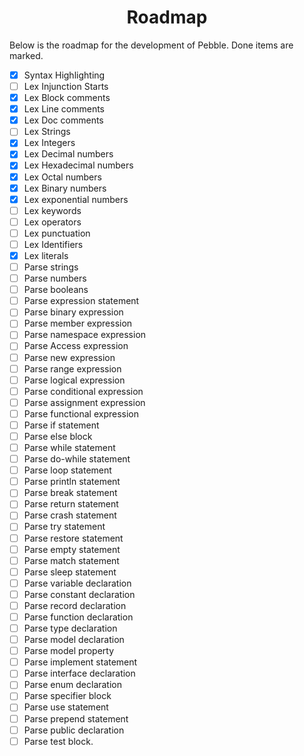<h1 align=center>Roadmap</h1>
Below is the roadmap for the development of Pebble. Done items are marked.

-  [x] Syntax Highlighting
-  [ ] Lex Injunction Starts
-  [x] Lex Block comments
-  [x] Lex Line comments
-  [x] Lex Doc comments
-  [ ] Lex Strings
-  [x] Lex Integers
-  [x] Lex Decimal numbers
-  [x] Lex Hexadecimal numbers
-  [x] Lex Octal numbers
-  [x] Lex Binary numbers
-  [x] Lex exponential numbers
-  [ ] Lex keywords
-  [ ] Lex operators
-  [ ] Lex punctuation
-  [ ] Lex Identifiers
-  [x] Lex literals
-  [ ] Parse strings
-  [ ] Parse numbers
-  [ ] Parse booleans
-  [ ] Parse expression statement
-  [ ] Parse binary expression
-  [ ] Parse member expression
-  [ ] Parse namespace expression
-  [ ] Parse Access expression
-  [ ] Parse new expression
-  [ ] Parse range expression
-  [ ] Parse logical expression
-  [ ] Parse conditional expression
-  [ ] Parse assignment expression
-  [ ] Parse functional expression
-  [ ] Parse if statement
-  [ ] Parse else block
-  [ ] Parse while statement
-  [ ] Parse do-while statement
-  [ ] Parse loop statement
-  [ ] Parse println statement
-  [ ] Parse break statement
-  [ ] Parse return statement
-  [ ] Parse crash statement
-  [ ] Parse try statement
-  [ ] Parse restore statement
-  [ ] Parse empty statement
-  [ ] Parse match statement
-  [ ] Parse sleep statement
-  [ ] Parse variable declaration
-  [ ] Parse constant declaration
-  [ ] Parse record declaration
-  [ ] Parse function declaration
-  [ ] Parse type declaration
-  [ ] Parse model declaration
-  [ ] Parse model property
-  [ ] Parse implement statement
-  [ ] Parse interface declaration
-  [ ] Parse enum declaration
-  [ ] Parse specifier block
-  [ ] Parse use statement
-  [ ] Parse prepend statement
-  [ ] Parse public declaration
-  [ ] Parse test block.
